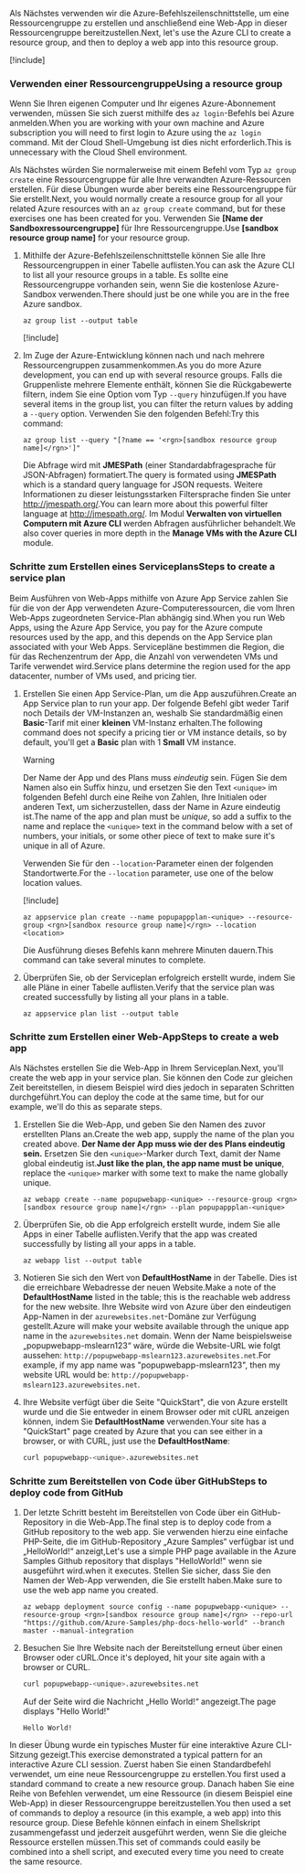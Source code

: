<span data-ttu-id="14d6c-101">Als Nächstes verwenden wir die Azure-Befehlszeilenschnittstelle, um eine Ressourcengruppe zu erstellen und anschließend eine Web-App in dieser Ressourcengruppe bereitzustellen.</span><span class="sxs-lookup"><span data-stu-id="14d6c-101">Next, let's use the Azure CLI to create a resource group, and then to deploy a web app into this resource group.</span></span>

[!include[](../../../includes/azure-sandbox-activate.md)]

### <a name="using-a-resource-group"></a><span data-ttu-id="14d6c-102">Verwenden einer Ressourcengruppe</span><span class="sxs-lookup"><span data-stu-id="14d6c-102">Using a resource group</span></span>

<span data-ttu-id="14d6c-103">Wenn Sie Ihren eigenen Computer und Ihr eigenes Azure-Abonnement verwenden, müssen Sie sich zuerst mithilfe des `az login`-Befehls bei Azure anmelden.</span><span class="sxs-lookup"><span data-stu-id="14d6c-103">When you are working with your own machine and Azure subscription you will need to first login to Azure using the `az login` command.</span></span> <span data-ttu-id="14d6c-104">Mit der Cloud Shell-Umgebung ist dies nicht erforderlich.</span><span class="sxs-lookup"><span data-stu-id="14d6c-104">This is unnecessary with the Cloud Shell environment.</span></span>

<span data-ttu-id="14d6c-105">Als Nächstes würden Sie normalerweise mit einem Befehl vom Typ `az group create` eine Ressourcengruppe für alle Ihre verwandten Azure-Ressourcen erstellen. Für diese Übungen wurde aber bereits eine Ressourcengruppe für Sie erstellt.</span><span class="sxs-lookup"><span data-stu-id="14d6c-105">Next, you would normally create a resource group for all your related Azure resources with an `az group create` command, but for these exercises one has been created for you.</span></span> <span data-ttu-id="14d6c-106">Verwenden Sie **<rgn>[Name der Sandboxressourcengruppe]</rgn>** für Ihre Ressourcengruppe.</span><span class="sxs-lookup"><span data-stu-id="14d6c-106">Use **<rgn>[sandbox resource group name]</rgn>** for your resource group.</span></span>

1. <span data-ttu-id="14d6c-107">Mithilfe der Azure-Befehlszeilenschnittstelle können Sie alle Ihre Ressourcengruppen in einer Tabelle auflisten.</span><span class="sxs-lookup"><span data-stu-id="14d6c-107">You can ask the Azure CLI to list all your resource groups in a table.</span></span> <span data-ttu-id="14d6c-108">Es sollte eine Ressourcengruppe vorhanden sein, wenn Sie die kostenlose Azure-Sandbox verwenden.</span><span class="sxs-lookup"><span data-stu-id="14d6c-108">There should just be one while you are in the free Azure sandbox.</span></span>

    ```azurecli
    az group list --output table
    ```

    [!include[](../../../includes/azure-cloudshell-copy-paste-tip.md)]

1. <span data-ttu-id="14d6c-109">Im Zuge der Azure-Entwicklung können nach und nach mehrere Ressourcengruppen zusammenkommen.</span><span class="sxs-lookup"><span data-stu-id="14d6c-109">As you do more Azure development, you can end up with several resource groups.</span></span> <span data-ttu-id="14d6c-110">Falls die Gruppenliste mehrere Elemente enthält, können Sie die Rückgabewerte filtern, indem Sie eine Option vom Typ `--query` hinzufügen.</span><span class="sxs-lookup"><span data-stu-id="14d6c-110">If you have several items in the group list, you can filter the return values by adding a `--query` option.</span></span> <span data-ttu-id="14d6c-111">Verwenden Sie den folgenden Befehl:</span><span class="sxs-lookup"><span data-stu-id="14d6c-111">Try this command:</span></span>

    ```azurecli
    az group list --query "[?name == '<rgn>[sandbox resource group name]</rgn>']"
    ```

    <span data-ttu-id="14d6c-112">Die Abfrage wird mit **JMESPath** (einer Standardabfragesprache für JSON-Abfragen) formatiert.</span><span class="sxs-lookup"><span data-stu-id="14d6c-112">The query is formated using **JMESPath** which is a standard query language for JSON requests.</span></span> <span data-ttu-id="14d6c-113">Weitere Informationen zu dieser leistungsstarken Filtersprache finden Sie unter <http://jmespath.org/>.</span><span class="sxs-lookup"><span data-stu-id="14d6c-113">You can learn more about this powerful filter language at <http://jmespath.org/>.</span></span> <span data-ttu-id="14d6c-114">Im Modul **Verwalten von virtuellen Computern mit Azure CLI** werden Abfragen ausführlicher behandelt.</span><span class="sxs-lookup"><span data-stu-id="14d6c-114">We also cover queries in more depth in the **Manage VMs with the Azure CLI** module.</span></span>

### <a name="steps-to-create-a-service-plan"></a><span data-ttu-id="14d6c-115">Schritte zum Erstellen eines Serviceplans</span><span class="sxs-lookup"><span data-stu-id="14d6c-115">Steps to create a service plan</span></span>

<span data-ttu-id="14d6c-116">Beim Ausführen von Web-Apps mithilfe von Azure App Service zahlen Sie für die von der App verwendeten Azure-Computeressourcen, die vom Ihren Web-Apps zugeordneten Service-Plan abhängig sind.</span><span class="sxs-lookup"><span data-stu-id="14d6c-116">When you run Web Apps, using the Azure App Service, you pay for the Azure compute resources used by the app, and this depends on the App Service plan associated with your Web Apps.</span></span> <span data-ttu-id="14d6c-117">Servicepläne bestimmen die Region, die für das Rechenzentrum der App, die Anzahl von verwendeten VMs und Tarife verwendet wird.</span><span class="sxs-lookup"><span data-stu-id="14d6c-117">Service plans determine the region used for the app datacenter, number of VMs used, and pricing tier.</span></span>

1. <span data-ttu-id="14d6c-118">Erstellen Sie einen App Service-Plan, um die App auszuführen.</span><span class="sxs-lookup"><span data-stu-id="14d6c-118">Create an App Service plan to run your app.</span></span> <span data-ttu-id="14d6c-119">Der folgende Befehl gibt weder Tarif noch Details der VM-Instanzen an, weshalb Sie standardmäßig einen **Basic**-Tarif mit einer **kleinen** VM-Instanz erhalten.</span><span class="sxs-lookup"><span data-stu-id="14d6c-119">The following command does not specify a pricing tier or VM instance details, so by default, you'll get a **Basic** plan with 1 **Small** VM instance.</span></span>

    > [!WARNING]
    > <span data-ttu-id="14d6c-120">Der Name der App und des Plans muss _eindeutig_ sein. Fügen Sie dem Namen also ein Suffix hinzu, und ersetzen Sie den Text `<unique>` im folgenden Befehl durch eine Reihe von Zahlen, Ihre Initialen oder anderen Text, um sicherzustellen, dass der Name in Azure eindeutig ist.</span><span class="sxs-lookup"><span data-stu-id="14d6c-120">The name of the app and plan must be _unique_, so add a suffix to the name and replace the `<unique>` text in the command below with a set of numbers, your initials, or some other piece of text to make sure it's unique in all of Azure.</span></span>

    <span data-ttu-id="14d6c-121">Verwenden Sie für den `--location`-Parameter einen der folgenden Standortwerte.</span><span class="sxs-lookup"><span data-stu-id="14d6c-121">For the `--location` parameter, use one of the below location values.</span></span>

    [!include[](../../../includes/azure-sandbox-regions-first-mention-note.md)]

    ```azurecli
    az appservice plan create --name popupappplan-<unique> --resource-group <rgn>[sandbox resource group name]</rgn> --location <location>
    ```

    <span data-ttu-id="14d6c-122">Die Ausführung dieses Befehls kann mehrere Minuten dauern.</span><span class="sxs-lookup"><span data-stu-id="14d6c-122">This command can take several minutes to complete.</span></span>

1. <span data-ttu-id="14d6c-123">Überprüfen Sie, ob der Serviceplan erfolgreich erstellt wurde, indem Sie alle Pläne in einer Tabelle auflisten.</span><span class="sxs-lookup"><span data-stu-id="14d6c-123">Verify that the service plan was created successfully by listing all your plans in a table.</span></span>

    ```azurecli
    az appservice plan list --output table
    ```

### <a name="steps-to-create-a-web-app"></a><span data-ttu-id="14d6c-124">Schritte zum Erstellen einer Web-App</span><span class="sxs-lookup"><span data-stu-id="14d6c-124">Steps to create a web app</span></span>

<span data-ttu-id="14d6c-125">Als Nächstes erstellen Sie die Web-App in Ihrem Serviceplan.</span><span class="sxs-lookup"><span data-stu-id="14d6c-125">Next, you'll create the web app in your service plan.</span></span> <span data-ttu-id="14d6c-126">Sie können den Code zur gleichen Zeit bereitstellen, in diesem Beispiel wird dies jedoch in separaten Schritten durchgeführt.</span><span class="sxs-lookup"><span data-stu-id="14d6c-126">You can deploy the code at the same time, but for our example, we'll do this as separate steps.</span></span>

1. <span data-ttu-id="14d6c-127">Erstellen Sie die Web-App, und geben Sie den Namen des zuvor erstellten Plans an.</span><span class="sxs-lookup"><span data-stu-id="14d6c-127">Create the web app, supply the name of the plan you created above.</span></span> <span data-ttu-id="14d6c-128">**Der Name der App muss wie der des Plans eindeutig sein.** Ersetzen Sie den `<unique>`-Marker durch Text, damit der Name global eindeutig ist.</span><span class="sxs-lookup"><span data-stu-id="14d6c-128">**Just like the plan, the app name must be unique**, replace the `<unique>` marker with some text to make the name globally unique.</span></span>

    ```azurecli
    az webapp create --name popupwebapp-<unique> --resource-group <rgn>[sandbox resource group name]</rgn> --plan popupappplan-<unique>
    ```

1. <span data-ttu-id="14d6c-129">Überprüfen Sie, ob die App erfolgreich erstellt wurde, indem Sie alle Apps in einer Tabelle auflisten.</span><span class="sxs-lookup"><span data-stu-id="14d6c-129">Verify that the app was created successfully by listing all your apps in a table.</span></span>

    ```azurecli
    az webapp list --output table
    ```

1. <span data-ttu-id="14d6c-130">Notieren Sie sich den Wert von **DefaultHostName** in der Tabelle. Dies ist die erreichbare Webadresse der neuen Website.</span><span class="sxs-lookup"><span data-stu-id="14d6c-130">Make a note of the **DefaultHostName** listed in the table; this is the reachable web address for the new website.</span></span> <span data-ttu-id="14d6c-131">Ihre Website wird von Azure über den eindeutigen App-Namen in der `azurewebsites.net`-Domäne zur Verfügung gestellt.</span><span class="sxs-lookup"><span data-stu-id="14d6c-131">Azure will make your website available through the unique app name in the `azurewebsites.net` domain.</span></span> <span data-ttu-id="14d6c-132">Wenn der Name beispielsweise „popupwebapp-mslearn123“ wäre, würde die Website-URL wie folgt aussehen: `http://popupwebapp-mslearn123.azurewebsites.net`.</span><span class="sxs-lookup"><span data-stu-id="14d6c-132">For example, if my app name was "popupwebapp-mslearn123", then my website URL would be: `http://popupwebapp-mslearn123.azurewebsites.net`.</span></span>

1. <span data-ttu-id="14d6c-133">Ihre Website verfügt über die Seite "QuickStart", die von Azure erstellt wurde und die Sie entweder in einem Browser oder mit cURL anzeigen können, indem Sie **DefaultHostName** verwenden.</span><span class="sxs-lookup"><span data-stu-id="14d6c-133">Your site has a "QuickStart" page created by Azure that you can see either in a browser, or with CURL, just use the **DefaultHostName**:</span></span>

    ```bash
    curl popupwebapp-<unique>.azurewebsites.net
    ```
    
### <a name="steps-to-deploy-code-from-github"></a><span data-ttu-id="14d6c-134">Schritte zum Bereitstellen von Code über GitHub</span><span class="sxs-lookup"><span data-stu-id="14d6c-134">Steps to deploy code from GitHub</span></span>

1. <span data-ttu-id="14d6c-135">Der letzte Schritt besteht im Bereitstellen von Code über ein GitHub-Repository in die Web-App.</span><span class="sxs-lookup"><span data-stu-id="14d6c-135">The final step is to deploy code from a GitHub repository to the web app.</span></span> <span data-ttu-id="14d6c-136">Sie verwenden hierzu eine einfache PHP-Seite, die im GitHub-Repository „Azure Samples“ verfügbar ist und „HelloWorld!“ anzeigt,</span><span class="sxs-lookup"><span data-stu-id="14d6c-136">Let's use a simple PHP page available in the Azure Samples Github repository that displays "HelloWorld!"</span></span> <span data-ttu-id="14d6c-137">wenn sie ausgeführt wird.</span><span class="sxs-lookup"><span data-stu-id="14d6c-137">when it executes.</span></span> <span data-ttu-id="14d6c-138">Stellen Sie sicher, dass Sie den Namen der Web-App verwenden, die Sie erstellt haben.</span><span class="sxs-lookup"><span data-stu-id="14d6c-138">Make sure to use the web app name you created.</span></span>

    ```azurecli
    az webapp deployment source config --name popupwebapp-<unique> --resource-group <rgn>[sandbox resource group name]</rgn> --repo-url "https://github.com/Azure-Samples/php-docs-hello-world" --branch master --manual-integration
    ```

1. <span data-ttu-id="14d6c-139">Besuchen Sie Ihre Website nach der Bereitstellung erneut über einen Browser oder cURL.</span><span class="sxs-lookup"><span data-stu-id="14d6c-139">Once it's deployed, hit your site again with a browser or CURL.</span></span>

    ```bash
    curl popupwebapp-<unique>.azurewebsites.net
    ```
    
    <span data-ttu-id="14d6c-140">Auf der Seite wird die Nachricht „Hello World!“ angezeigt.</span><span class="sxs-lookup"><span data-stu-id="14d6c-140">The page displays "Hello World!"</span></span>

    ```output
    Hello World!
    ```

<span data-ttu-id="14d6c-141">In dieser Übung wurde ein typisches Muster für eine interaktive Azure CLI-Sitzung gezeigt.</span><span class="sxs-lookup"><span data-stu-id="14d6c-141">This exercise demonstrated a typical pattern for an interactive Azure CLI session.</span></span> <span data-ttu-id="14d6c-142">Zuerst haben Sie einen Standardbefehl verwendet, um eine neue Ressourcengruppe zu erstellen.</span><span class="sxs-lookup"><span data-stu-id="14d6c-142">You first used a standard command to create a new resource group.</span></span> <span data-ttu-id="14d6c-143">Danach haben Sie eine Reihe von Befehlen verwendet, um eine Ressource (in diesem Beispiel eine Web-App) in dieser Ressourcengruppe bereitzustellen.</span><span class="sxs-lookup"><span data-stu-id="14d6c-143">You then used a set of commands to deploy a resource (in this example, a web app) into this resource group.</span></span> <span data-ttu-id="14d6c-144">Diese Befehle können einfach in einem Shellskript zusammengefasst und jederzeit ausgeführt werden, wenn Sie die gleiche Ressource erstellen müssen.</span><span class="sxs-lookup"><span data-stu-id="14d6c-144">This set of commands could easily be combined into a shell script, and executed every time you need to create the same resource.</span></span>